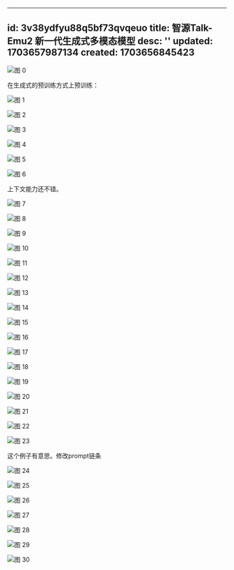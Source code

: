 
---
id: 3v38ydfyu88q5bf73qvqeuo
title: 智源Talk-Emu2 新一代生成式多模态模型
desc: ''
updated: 1703657987134
created: 1703656845423
---

![图 0](assets/images/fbca76b0a87fe17614de3db3883aa4b64c6cc8b62076b8828da524c61666068d.png)  

在生成式的预训练方式上预训练：

![图 1](assets/images/3a07c46b9191db2c6a90f101870bafc0c1751e5400d300b7e05438658350bd65.png)  


![图 2](assets/images/37b5c24e9e9450c78a846e9de33e1663c59a70f1ff30c03c9bb239d8006efa01.png)  

![图 3](assets/images/be42780e9898bc47780ea92b2f2a44a61e8ea995665e34c3186ac7d29dc28214.png)  

![图 4](assets/images/c7de200b2c1b9012386c2bcd5bb43e948c8ced7232fa7a1c1735a1cda93b79dd.png)  


![图 5](assets/images/aba4f9559c07b4bca64ef9ba6ac3e62288b7c1670cfbc74aaa8d6729d4b056e7.png)  

![图 6](assets/images/cd385ad47ca1022cfef456ed77c46ae2e54d59fe067ab65c57d2edad41b4038f.png)  


上下文能力还不错。

![图 7](assets/images/ed800e07d21bf53374d2d4a8bcaf9572614fa02aa0bc96b6f6aab68486d82c3f.png)  

![图 8](assets/images/af917260dee622a5425d9c264da17d3168f463e568ef14ba6171a6cc79b32f41.png)  

![图 9](assets/images/75d99b0e7961cb56a69944431987863aa8e09305841cb1010b223fd23883045d.png)  

![图 10](assets/images/9de130b1b4867603b38f2051bc39ad64ecba8c3029e10c3bc2ad5101be62d136.png)  


![图 11](assets/images/78144e93a3988dd64fde1062a27b01ddc1199d8a8cf77f019fb1685a53d0f13a.png)  


![图 12](assets/images/b9a65dd761e5112c6a382a7fbb34bbad40a74367c3c4a5067e16a281c4bdda27.png)  

![图 13](assets/images/8db949b3872ea72096471f58bb0ccaa0628dd55e6492356e991dfa2817d8dc8b.png)  

![图 14](assets/images/40c1080e2c35e1f000c5cb53f45ddea529c94f676c4379126114f40cfb2220c9.png)  

![图 15](assets/images/87e412730479b85870b1c06bfc74aac59c3fd6a744572dfe7b3b72ebfc650822.png)  


![图 16](assets/images/d4588a1d9f911932080de4ad0832d2a1c81a7290be26bb9cf5781c83d6a6f5e7.png)  

![图 17](assets/images/b9eec7cc850b43ac7f0c05040ee0b1ae57d55ee9296f4ed0b080d97888b6a5e1.png)  

![图 18](assets/images/f413cb6404f25c6b4c0642d5def858ec7f767509d6d4cc090ecf7532fa82eb6d.png)  



![图 19](assets/images/1d4610808a6dffe57a12bc912e70ce1666f14ec9c14c21ab5f8049a975fb29fb.png)  


![图 20](assets/images/9b10e62ad3cc6a5074a6941eb70be2ecac5d5fce74fdc6336aa8eae9ff93b3a5.png)  


![图 21](assets/images/3a4e0e8e7c933a96cb8e2634a7956ba1ccea03174f61925a8b750a74ea4964e7.png)  

![图 22](assets/images/a8af090d73d5c9607cc9b5254605acdf153d0ec8b8d904196c9d4aa8b66de329.png)  

![图 23](assets/images/d20bfb12874ce9c2f20ea1e94c80087a916a186507de08a5076d821e22a9d19b.png)  

这个例子有意思。修改prompt链条

![图 24](assets/images/ba925c31699382c0930e79d7753201243bee8d13b799711af6ddf840048944e5.png)  


![图 25](assets/images/1a68148560e2ce24345e266e86418f567271e0e359f5b2b214465b2bdc225b7a.png)  


![图 26](assets/images/22fbe4fea97582f528925acf323f283258c27780294b2bf09238dab20b706521.png)  

![图 27](assets/images/1d5c61024e0c5b36db4f37475dc72e2c54527864fa9aab2e89e6a241d2ddde1f.png)  

![图 28](assets/images/4a7e8f79e0ecf443e6a77610778d534b0def2d89aa86eb3dbd2b94866139fe53.png)  

![图 29](assets/images/eaac90cb3f42115db54a2ad74d2cd91993f3290313009ec74938ea157c7f3638.png)  

![图 30](assets/images/da702c27910703a90d939d821b1aef2f4134048b20a2fcdf7ac2cae6358819e9.png)  
